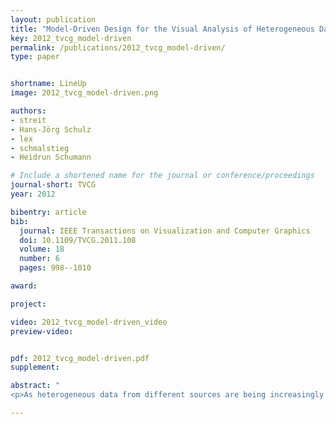 ```yaml
---
layout: publication
title: "Model-Driven Design for the Visual Analysis of Heterogeneous Data "
key: 2012_tvcg_model-driven
permalink: /publications/2012_tvcg_model-driven/
type: paper


shortname: LineUp
image: 2012_tvcg_model-driven.png

authors:
- streit
- Hans-Jörg Schulz
- lex
- schmalstieg
- Heidrun Schumann

# Include a shortened name for the journal or conference/proceedings
journal-short: TVCG
year: 2012

bibentry: article
bib:
  journal: IEEE Transactions on Visualization and Computer Graphics
  doi: 10.1109/TVCG.2011.108
  volume: 18
  number: 6
  pages: 998--1010

award:

project:

video: 2012_tvcg_model-driven_video
preview-video: 


pdf: 2012_tvcg_model-driven.pdf
supplement:

abstract: "
<p>As heterogeneous data from different sources are being increasingly linked, it becomes difficult for users to understand how the data are connected, to identify what means are suitable to analyze a given data set, or to find out how to proceed for a given analysis task. We target this challenge with a new model-driven design process that effectively codesigns aspects of data, view, analytics, and tasks. We achieve this by using the workflow of the analysis task as a trajectory through data, interactive views, and analytical processes. The benefits for the analysis session go well beyond the pure selection of appropriate data sets and range from providing orientation or even guidance along a preferred analysis path to a potential overall speedup, allowing data to be fetched ahead of time. We illustrate the design process for a biomedical use case that aims at determining a treatment plan for cancer patients from the visual analysis of a large, heterogeneous clinical data pool. As an example for how to apply the comprehensive design approach, we present Stack’n’flip, a sample implementation which tightly integrates visualizations of the actual data with a map of available data sets, views, and tasks, thus capturing and communicating the analytical workflow through the required data sets.</p>"

---
```


